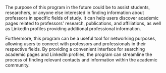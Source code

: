 The purpose of this program in the future could be to assist students, researchers, or anyone else interested in finding information about professors in specific fields of study. It can help users discover academic pages related to professors' research, publications, and affiliations, as well as LinkedIn profiles providing additional professional information.

Furthermore, this program can be a useful tool for networking purposes, allowing users to connect with professors and professionals in their respective fields. By providing a convenient interface for searching academic pages and LinkedIn profiles, the program can streamline the process of finding relevant contacts and information within the academic community.
